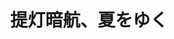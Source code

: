 ---
title: 提灯暗航、夏をゆく
description: HIMEHINA LIVE 2023「提灯暗航、夏をゆく」
image:

# Badge style
style:
    background: "#e27602"
    color: "#fff"
---